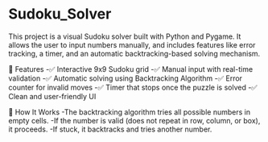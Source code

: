 # Sudoku_Solver
This project is a visual Sudoku solver built with Python and Pygame. It allows the user to input numbers manually, and includes features like error tracking, a timer, and an automatic backtracking-based solving mechanism.

🎯 Features
-✅ Interactive 9x9 Sudoku grid
-✅ Manual input with real-time validation
-✅ Automatic solving using Backtracking Algorithm
-✅ Error counter for invalid moves
-✅ Timer that stops once the puzzle is solved
-✅ Clean and user-friendly UI

🧮 How It Works
-The backtracking algorithm tries all possible numbers in empty cells.
-If the number is valid (does not repeat in row, column, or box), it proceeds.
-If stuck, it backtracks and tries another number.
